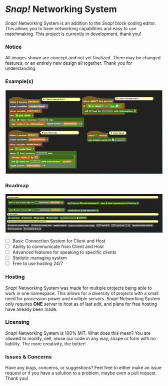 # *Snap!* Networking System
*Snap!* Networking System is an addition to the *Snap!* block coding editor. This allows you to have networking capabilities and easy to use matchmaking. This project is currently in development, thank you!

### Notice
All images shown are concept and not yet finalized. There may be changed features, or an entirely new design all together. Thank you for understanding.

### Example(s)

![image](previews/example-1.png)

### Roadmap

![image](previews/roadmap-1.png)

- [ ] Basic Connection System for Client and Host
- [ ] Ability to communicate from Client and Host
- [ ] Advanced features for speaking to specific clients
- [ ] Statistic managing system
- [ ] Free to use hosting 24/7

### Hosting
*Snap!* Networking System was made for multiple projects being able to work in one namespace. This allows for a diversity of projects with a small need for procession power and multiple servers. *Snap!* Networking System only requires **ONE** server to host as of last edit, and plans for free hosting have already been made.

### Licensing
*Snap!* Networking System is 100% MIT. What does this mean? You are allowed to modify, sell, reuse our code in any way, shape or form with no liability. The more creativity, the better!

### Issues & Concerns
Have any bugs, concerns, or suggestions? Feel free to either make an issue request or if you have a solution to a problem, maybe even a pull request. Thank you!